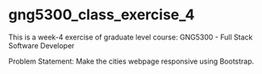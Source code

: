 # gng5300_class_exercise_4
This is a week-4 exercise of graduate level course: GNG5300 - Full Stack Software Developer

Problem Statement:
Make the cities webpage responsive using Bootstrap.
